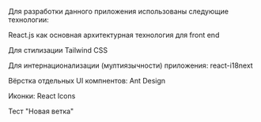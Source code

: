 Для разработки данного приложения использованы следующие технологии:

React.js как основная архитектурная технология для front end

Для стилизации Tailwind CSS

Для интернационализации (мултиязычности) приложения: react-i18next

Вёрстка отдельных UI компнентов: Ant Design

Иконки: React Icons

Тест "Новая ветка"